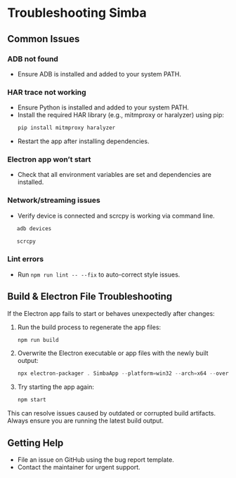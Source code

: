 # Troubleshooting Simba

## Common Issues

### ADB not found
- Ensure ADB is installed and added to your system PATH.

### HAR trace not working
- Ensure Python is installed and added to your system PATH.
- Install the required HAR library (e.g., mitmproxy or haralyzer) using pip:
   ```sh
   pip install mitmproxy haralyzer
   ```
- Restart the app after installing dependencies.

### Electron app won’t start
- Check that all environment variables are set and dependencies are installed.

### Network/streaming issues
- Verify device is connected and scrcpy is working via command line.

```powershell
   adb devices

   scrcpy
   ```

### Lint errors
- Run `npm run lint -- --fix` to auto-correct style issues.

## Build & Electron File Troubleshooting

If the Electron app fails to start or behaves unexpectedly after changes:

1. Run the build process to regenerate the app files:
   ```sh
   npm run build
   ```
2. Overwrite the Electron executable or app files with the newly built output:
   ```powershell
   npx electron-packager . SimbaApp --platform=win32 --arch=x64 --overwrite
   ```
3. Try starting the app again:
   ```sh
   npm start
   ```

This can resolve issues caused by outdated or corrupted build artifacts. Always ensure you are running the latest build output.

## Getting Help
- File an issue on GitHub using the bug report template.
- Contact the maintainer for urgent support.

